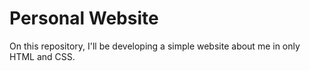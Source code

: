 # Personal Website
On this repository, I'll be developing a simple website about me in only HTML and CSS.
